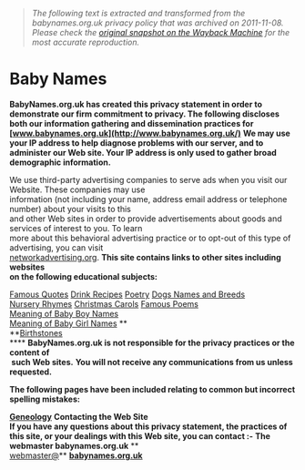 > *The following text is extracted and transformed from the babynames.org.uk privacy policy that was archived on 2011-11-08. Please check the [original snapshot on the Wayback Machine](https://web.archive.org/web/20111108025040id_/http%3A//www.babynames.org.uk/privacy-statement.htm) for the most accurate reproduction.*

# Baby Names

**BabyNames.org.uk has created this privacy statement in order to demonstrate our firm commitment to privacy. The following discloses both our information gathering and dissemination practices for [www.babynames.org.uk](http://www.babynames.org.uk/)** **We may use your IP address to help diagnose problems with our server, and to administer our Web site. Your IP address is only used to gather broad demographic information.**

We use third-party advertising companies to serve ads when you visit our Website. These companies may use   
information (not including your name, address email address or telephone number) about your visits to this   
and other Web sites in order to provide advertisements about goods and services of interest to you. To learn   
more about this behavioral advertising practice or to opt-out of this type of advertising, you can visit   
[networkadvertising.org](http://www.networkadvertising.org/managing/opt_out.asp). **This site contains links to other sites including websites  
on the following educational subjects:**

[Famous Quotes](http://www.famousquotes.me.uk/) [Drink Recipes](http://www.drink-recipes.org.uk/) [Poetry](http://www.poetry-online.org/) [Dogs Names and Breeds](http://www.dog-names.org.uk/) [  
Nursery Rhymes](http://www.rhymes.org.uk/) [Christmas Carols](http://www.carols.org.uk/) [Famous Poems](http://www.love-poems.me.uk/)   
[Meaning of Baby Boy Names](http://www.meaning-of-baby-boy-names.org.uk/)  
[Meaning of Baby Girl Names](http://www.meaning-of-baby-girl-names.org.uk/) **  
**[Birthstones](http://www.birthstones.org.uk/)  
 **** **BabyNames.org.uk is not responsible for the privacy practices or the content of  
 such Web sites.** **You will not receive any communications from us unless requested.**

**The following pages have been included relating to common but incorrect spelling mistakes:**

 **[Geneology](https://web.archive.org/web/20111108025040id_/http%3A//www.babynames.org.uk/geneology.htm)** **Contacting the Web Site**  
 **If you have any questions about this privacy statement, the practices of this site, or your dealings with this Web site, you can contact :-** **The webmaster babynames.org.uk** **  
[webmaster@](mailto:webmaster@poetry-online.org)** **[babynames.org.uk](mailto:webmaster@babynames.org.uk)**
